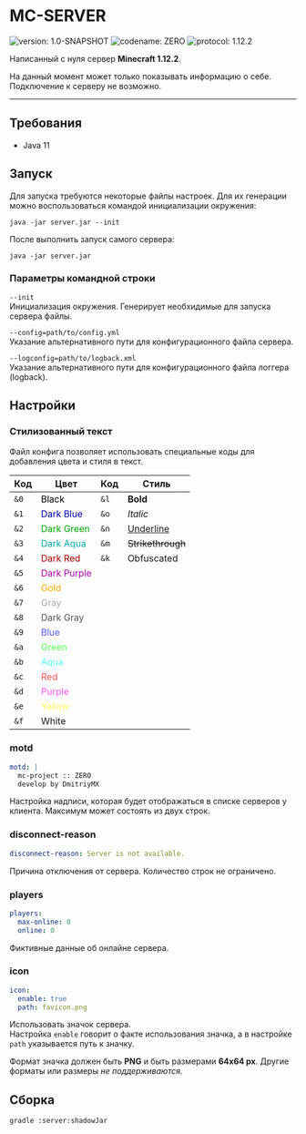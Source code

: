# MC-SERVER

![version: 1.0-SNAPSHOT](https://img.shields.io/badge/version-1.0-05b.svg?style=flat)
![codename: ZERO](https://img.shields.io/badge/codename-ZERO-509.svg?style=flat)
![protocol: 1.12.2](https://img.shields.io/badge/protocol-1.12.2-075.svg?style=flat)

Написанный с нуля сервер **Minecraft 1.12.2**.

На данный момент может только показывать информацию о себе. Подключение к серверу не возможно.

---

## Требования

* Java 11

## Запуск

Для запуска требуются некоторые файлы настроек. Для их генерации можно воспользоваться командой инициализации окружения:

```shell
java -jar server.jar --init
```

После выполнить запуск самого сервера:

```shell
java -jar server.jar
```

### Параметры командной строки

`--init`  
Инициализация окружения. Генерирует необхидимые для запуска сервера файлы.

`--config=path/to/config.yml`  
Указание альтернативного пути для конфигурационного файла сервера.

`--logconfig=path/to/logback.xml`  
Указание альтернативного пути для конфигурационного файла логгера (logback).

## Настройки

### Стилизованный текст

Файл конфига позволяет использовать специальные коды для добавления цвета и стиля в текст.  

| Код  | Цвет                                        | Код  | Стиль                                                           |
| ---- | ------------------------------------------- | ---- | --------------------------------------------------------------- |
| `&0` | <span style="color:#000">Black</span>       | `&l` | <span style="font-weight:bold">Bold</span>                      |
| `&1` | <span style="color:#00A">Dark Blue</span>   | `&o` | <span style="font-style:italic">Italic</span>                   |
| `&2` | <span style="color:#0A0">Dark Green</span>  | `&n` | <span style="text-decoration:underline">Underline</span>        |
| `&3` | <span style="color:#0AA">Dark Aqua</span>   | `&m` | <span style="text-decoration:line-through">Strikethrough</span> |
| `&4` | <span style="color:#A00">Dark Red</span>    | `&k` | Obfuscated                                                      |
| `&5` | <span style="color:#A0A">Dark Purple</span> |
| `&6` | <span style="color:#FA0">Gold</span>        |
| `&7` | <span style="color:#AAA">Gray</span>        |
| `&8` | <span style="color:#555">Dark Gray</span>   |
| `&9` | <span style="color:#55F">Blue</span>        |
| `&a` | <span style="color:#5F5">Green</span>       |
| `&b` | <span style="color:#5FF">Aqua</span>        |
| `&c` | <span style="color:#F55">Red</span>         |
| `&d` | <span style="color:#F5F">Purple</span>      |
| `&e` | <span style="color:#FF5">Yellow</span>      |
| `&f` | White                                       |


### motd

```yaml
motd: |
  mc-project :: ZERO
  develop by DmitriyMX
```

Настройка надписи, которая будет отображаться в списке серверов у клиента. Максимум может состоять из двух строк.

### disconnect-reason

```yaml
disconnect-reason: Server is not available.
```

Причина отключения от сервера. Количество строк не ограничено.

### players

```yaml
players:
  max-online: 0
  online: 0
```

Фиктивные данные об онлайне сервера.

### icon

```yaml
icon:
  enable: true
  path: favicon.png
```

Использовать значок сервера.  
Настройка `enable` говорит о факте использования значка, а в настройке `path` указывается путь к значку.

Формат значка должен быть **PNG** и быть размерами **64x64 px**. Другие форматы или размеры _не поддерживаются_.

## Сборка

```shell
gradle :server:shadowJar
```